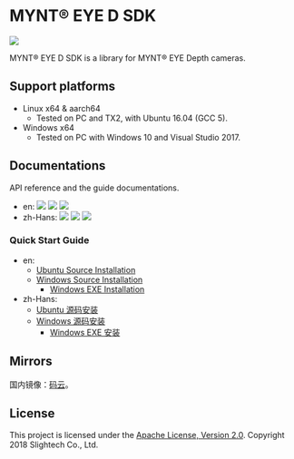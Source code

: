 # MYNT® EYE D SDK

[![](https://img.shields.io/badge/MYNT%20EYE%20D%20SDK-v1.8.0-brightgreen.svg?style=flat)](https://github.com/slightech/MYNT-EYE-D-SDK)


MYNT® EYE D SDK is a library for MYNT® EYE Depth cameras.

## Support platforms

* Linux x64 & aarch64
  * Tested on PC and TX2, with Ubuntu 16.04 (GCC 5).
* Windows x64
  * Tested on PC with Windows 10 and Visual Studio 2017.

## Documentations

API reference and the guide documentations.

* en: [![](https://img.shields.io/badge/Download-PDF-blue.svg?style=flat)](https://readthedocs.org/projects/mynt-eye-d-sdk/downloads/pdf/latest/) [![](https://img.shields.io/badge/Download-HTML-blue.svg?style=flat)](https://readthedocs.org/projects/mynt-eye-d-sdk/downloads/htmlzip/latest/) [![](https://img.shields.io/badge/Online-HTML-blue.svg?style=flat)](http://mynt-eye-d-sdk.rtfd.io/)
* zh-Hans: [![](https://img.shields.io/badge/Download-PDF-blue.svg?style=flat)](https://readthedocs.org/projects/mynt-eye-d-sdk-docs-zh-cn/downloads/pdf/latest/) [![](https://img.shields.io/badge/Download-HTML-blue.svg?style=flat)](https://readthedocs.org/projects/mynt-eye-d-sdk-docs-zh-cn/downloads/htmlzip/latest/) [![](https://img.shields.io/badge/Online-HTML-blue.svg?style=flat)](https://mynt-eye-d-sdk.rtfd.io/zh_CN/latest/)

### Quick Start Guide

* en:
  * [Ubuntu Source Installation](https://mynt-eye-d-sdk.rtfd.io/en/latest/sdk/install_ubuntu_src.html)
  * [Windows Source Installation](https://mynt-eye-d-sdk.rtfd.io/en/latest/sdk/install_win_src.html)
    * [Windows EXE Installation](https://mynt-eye-d-sdk.rtfd.io/en/latest/sdk/install_win_exe.html)
* zh-Hans:
  * [Ubuntu 源码安装](https://mynt-eye-d-sdk.rtfd.io/zh_CN/latest/sdk/install_ubuntu_src.html)
  * [Windows 源码安装](https://mynt-eye-d-sdk.rtfd.io/zh_CN/latest/sdk/install_win_src.html)
    * [Windows EXE 安装](https://mynt-eye-d-sdk.rtfd.io/zh_CN/latest/sdk/install_win_exe.html)

## Mirrors

国内镜像：[码云](https://gitee.com/mynt/MYNT-EYE-D-SDK)。

## License

This project is licensed under the [Apache License, Version 2.0](/LICENSE). Copyright 2018 Slightech Co., Ltd.
